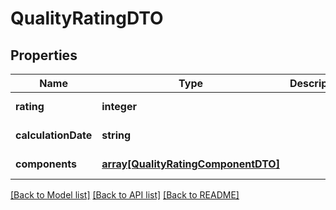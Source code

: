 # QualityRatingDTO

## Properties
Name | Type | Description | Notes
------------ | ------------- | ------------- | -------------
**rating** | **integer** |  | [default to null]
**calculationDate** | **string** |  | [default to null]
**components** | [**array[QualityRatingComponentDTO]**](QualityRatingComponentDTO.md) |  | [default to null]

[[Back to Model list]](../README.md#documentation-for-models) [[Back to API list]](../README.md#documentation-for-api-endpoints) [[Back to README]](../README.md)


